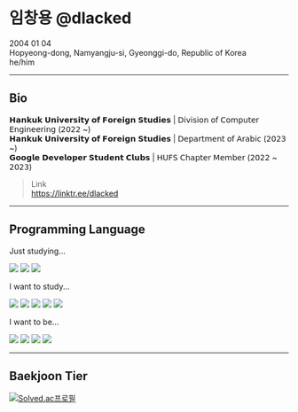 # 임창용 @dlacked
2004 01 04\
Hopyeong-dong, Namyangju-si, Gyeonggi-do, Republic of Korea\
he/him
****
## Bio
𝗛𝗮𝗻𝗸𝘂𝗸 𝗨𝗻𝗶𝘃𝗲𝗿𝘀𝗶𝘁𝘆 𝗼𝗳 𝗙𝗼𝗿𝗲𝗶𝗴𝗻 𝗦𝘁𝘂𝗱𝗶𝗲𝘀 | 𝖣𝗂𝗏𝗂𝗌𝗂𝗈𝗇 𝗈𝖿 𝖢𝗈𝗆𝗉𝗎𝗍𝖾𝗋 𝖤𝗇𝗀𝗂𝗇𝖾𝖾𝗋𝗂𝗇𝗀 (𝟤𝟢𝟤𝟤 ~)\
𝗛𝗮𝗻𝗸𝘂𝗸 𝗨𝗻𝗶𝘃𝗲𝗿𝘀𝗶𝘁𝘆 𝗼𝗳 𝗙𝗼𝗿𝗲𝗶𝗴𝗻 𝗦𝘁𝘂𝗱𝗶𝗲𝘀 | 𝖣𝖾𝗉𝖺𝗋𝗍𝗆𝖾𝗇𝗍 𝗈𝖿 𝖠𝗋𝖺𝖻𝗂𝖼 (𝟤𝟢𝟤𝟥 ~)\
𝗚𝗼𝗼𝗴𝗹𝗲 𝗗𝗲𝘃𝗲𝗹𝗼𝗽𝗲𝗿 𝗦𝘁𝘂𝗱𝗲𝗻𝘁 𝗖𝗹𝘂𝗯𝘀 | 𝖧𝖴𝖥𝖲 𝖢𝗁𝖺𝗉𝗍𝖾𝗋 𝖬𝖾𝗆𝖻𝖾𝗋 (𝟤𝟢𝟤𝟤 ~ 𝟤𝟢𝟤𝟥)

> Link\
> https://linktr.ee/dlacked
****
## Programming Language
Just studying...

<img src="https://img.shields.io/badge/Python-3766AB?style=flat-square&logo=Python&logoColor=white"/> <img src="https://img.shields.io/badge/C/C++-A3B3C6?style=flat-square&logo=C&logoColor=white"/> <img src="https://img.shields.io/badge/Arduino-00979D?style=flat-square&logo=Arduino&logoColor=white"/>

I want to study...

<img src="https://img.shields.io/badge/HTML5-E34F26?style=flat-square&logo=HTML5&logoColor=white"/> <img src="https://img.shields.io/badge/CSS3-1572B6?style=flat-square&logo=CSS3&logoColor=white"/> <img src="https://img.shields.io/badge/JavaScript-F7DF1E?style=flat-square&logo=JavaScript&logoColor=white"/> <img src="https://img.shields.io/badge/Java-007396?style=flat-square&logo=Java&logoColor=white"/> <img src="https://img.shields.io/badge/Kotlin-7F52FF?style=flat-square&logo=Kotlin&logoColor=white"/> 

I want to be...

<img src="https://img.shields.io/badge/Google-4285F4?style=flat-square&logo=Google&logoColor=white"/> <img src="https://img.shields.io/badge/Naver-03C75A?style=flat-square&logo=Naver&logoColor=white"/> <img src="https://img.shields.io/badge/Kakao-FFCD00?style=flat-square&logo=Kakao&logoColor=white"/> <img src="https://img.shields.io/badge/LINE-00C300?style=flat-square&logo=LINE&logoColor=white"/> 
****
## Baekjoon Tier
[![Solved.ac프로필](http://mazassumnida.wtf/api/v2/generate_badge?boj=imcy0104)](https://solved.ac/imcy01004/)
